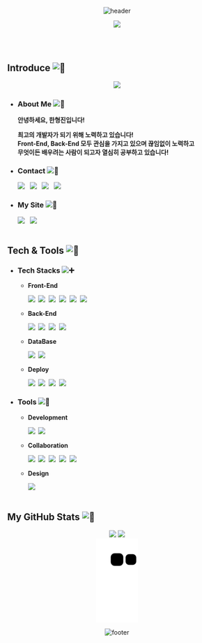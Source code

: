 <div align=center>

![header](https://capsule-render.vercel.app/api?type=slice&color=282c34&width=100%&height=300&section=header&text=Hello,%20World!&fontSize=90&fontAlign=60&fontAlignY=37.5&fontColor=FFFFFF&desc=😁HyungJin's%20GitHub%20Profile&descAlign=77&descAlignY=18&animation=twinkling&rotate=19.5&stroke=66CCFF&strokeWidth=3)

  <img src="https://user-images.githubusercontent.com/104360734/172914566-d48bc407-5401-441d-b049-ae66019d93d4.gif" width="70%">

</div>

<br><br>

## Introduce <picture><source srcset="https://fonts.gstatic.com/s/e/notoemoji/latest/1f44b/512.webp" type="image/webp"><img src="https://fonts.gstatic.com/s/e/notoemoji/latest/1f44b/512.gif" alt="👋" width="25" height="25"></picture>

<div align='center'>
<img width='40%' src="https://user-images.githubusercontent.com/104360734/224561382-db1d1254-e62d-4c3a-a9a1-7f984eb98e59.png">
</div>
  
- ### About Me <picture><source srcset="https://fonts.gstatic.com/s/e/notoemoji/latest/1fae1/512.webp" type="image/webp"><img src="https://fonts.gstatic.com/s/e/notoemoji/latest/1fae1/512.gif" alt="🫡" width="20" height="20"></picture>
  <b>
  안녕하세요, 한형진입니다!
  <br>
 
  최고의 개발자가 되기 위해 노력하고 있습니다!
  <br>
  Front-End, Back-End 모두 관심을 가지고 있으며 끊임없이 노력하고
  <br>
  무엇이든 배우려는 사람이 되고자 열심히 공부하고 있습니다!
  <br>
  </b>

- ### Contact <picture><source srcset="https://fonts.gstatic.com/s/e/notoemoji/latest/1f48c/512.webp" type="image/webp"><img src="https://fonts.gstatic.com/s/e/notoemoji/latest/1f48c/512.gif" alt="💌" width="20" height="20"></picture>

  <a href="mailto:han1210_36@naver.com"><img src="https://img.shields.io/badge/Naver-03C75A?style=for-the-badge&logo=Naver&logoColor=white&link=han1210_36@naver.com"></a>
  &nbsp;
  <a href="mailto:hhj961210@gmail.com"><img src="https://img.shields.io/badge/Gmail-EA4335?style=for-the-badge&logo=Gmail&logoColor=white&link=hhj961210@gmail.com"></a>
  &nbsp;
  <a href='https://www.facebook.com/hyeongjinh1'><img src="https://img.shields.io/badge/HyungJin Han-1877F2?style=for-the-badge&logo=Facebook&logoColor=white"></a>
  &nbsp;
  <a href='https://www.linkedin.com/in/hyungjinhan'><img src="https://img.shields.io/badge/LinkedIn-0A66C2?style=for-the-badge&logo=linkedin&logoColor=white"/></a>
  <br>

- ### My Site <picture><source srcset="https://fonts.gstatic.com/s/e/notoemoji/latest/1f440/512.webp" type="image/webp"><img src="https://fonts.gstatic.com/s/e/notoemoji/latest/1f440/512.gif" alt="👀" width="20" height="20"></picture>

  <a href='https://velog.io/@hyungjin_han'><img src="https://img.shields.io/badge/Tech Blog-20C997?style=for-the-badge&logo=velog&logoColor=white"></a>
  &nbsp;
  <a href="https://hyungjinhan.vercel.app/"><img src="https://img.shields.io/badge/Portfolio Site-000000?style=for-the-badge&logo=vercel&logoColor=white"/></a>
  &nbsp;
  <br><br>

## Tech & Tools <picture><source srcset="https://fonts.gstatic.com/s/e/notoemoji/latest/1f9be/512.webp" type="image/webp"><img src="https://fonts.gstatic.com/s/e/notoemoji/latest/1f9be/512.gif" alt="🦾" width="25" height="25"></picture>

- ### Tech Stacks <picture><source srcset="https://fonts.gstatic.com/s/e/notoemoji/latest/2795/512.webp" type="image/webp"><img src="https://fonts.gstatic.com/s/e/notoemoji/latest/2795/512.gif" alt="➕" width="20" height="20"></picture>

  - <b>Front-End</b>
    <br>

    <img src="https://img.shields.io/badge/JavaScript-F7DF1E?style=for-the-badge&logo=JavaScript&logoColor=black">&nbsp;
    <img src="https://img.shields.io/badge/React-61DAFB?style=for-the-badge&logo=React&logoColor=black">&nbsp;
    <img src="https://img.shields.io/badge/TypeScript-3178C6?style=for-the-badge&logo=TypeScript&logoColor=white">&nbsp;
    <img src="https://img.shields.io/badge/Electron-47848F?style=for-the-badge&logo=Electron&logoColor=white">&nbsp;
    <img src="https://img.shields.io/badge/Next.js-000000?style=for-the-badge&logo=Next.js&logoColor=white">&nbsp;
    <img src="https://img.shields.io/badge/Tailwind CSS-06B6D4?style=for-the-badge&logo=Tailwind CSS&logoColor=white">

  - <b>Back-End</b>
    <br>

    <img src="https://img.shields.io/badge/Python-3776AB?style=for-the-badge&logo=Python&logoColor=white">&nbsp;
    <img src="https://img.shields.io/badge/FastAPI-009688?style=for-the-badge&logo=FastAPI&logoColor=white">&nbsp;
    <img src="https://img.shields.io/badge/Socket.io-010101?style=for-the-badge&logo=Socket.io&logoColor=white">&nbsp;
    <img src="https://img.shields.io/badge/Node.js-339933?style=for-the-badge&logo=Node.js&logoColor=white">

  - <b>DataBase</b>
    <br>

    <img src="https://img.shields.io/badge/Mysql-4479A1?style=for-the-badge&logo=Mysql&logoColor=white">&nbsp;
    <img src="https://img.shields.io/badge/MariaDB-003545?style=for-the-badge&logo=MariaDB&logoColor=white">

  - <b>Deploy</b>
    <br>

    <img src="https://img.shields.io/badge/Heroku-430098?style=for-the-badge&logo=Heroku&logoColor=white">&nbsp;
    <img src="https://img.shields.io/badge/Vercel-000000?style=for-the-badge&logo=Vercel&logoColor=white">&nbsp;
    <img src="https://img.shields.io/badge/Amazon AWS-232F3E?style=for-the-badge&logo=Amazon AWS&logoColor=white">&nbsp;
    <img src="https://img.shields.io/badge/Firebase-FFCA28?style=for-the-badge&logo=Firebase&logoColor=black">

- ### Tools <picture><source srcset="https://fonts.gstatic.com/s/e/notoemoji/latest/1f916/512.webp" type="image/webp"><img src="https://fonts.gstatic.com/s/e/notoemoji/latest/1f916/512.gif" alt="🤖" width="20" height="20"></picture>

  - <b>Development</b>
    <br>

    <img src="https://img.shields.io/badge/VSCode-007ACC?style=for-the-badge&logo=Visual Studio Code&logoColor=white">&nbsp;
    <img src="https://img.shields.io/badge/Mysql Workbench-4479A1?style=for-the-badge&logo=Mysql&logoColor=white">

  - <b>Collaboration</b>
    <br>

    <img src="https://img.shields.io/badge/Git-F05032?style=for-the-badge&logo=Git&logoColor=white">&nbsp;
    <a href='https://github.com/HyungJinHan'><img src="https://img.shields.io/badge/GitHub-181717?style=for-the-badge&logo=GitHub&logoColor=white"></a>&nbsp;
    <img src="https://img.shields.io/badge/Slack-4A154B?style=for-the-badge&logo=Slack&logoColor=white">&nbsp;
    <img src="https://img.shields.io/badge/Notion-000000?style=for-the-badge&logo=Notion&logoColor=white">&nbsp;
    <img src="https://img.shields.io/badge/Google Drive-4285F4?style=for-the-badge&logo=Google Drive&logoColor=white">

  - <b>Design</b>
    <br>

    <img src="https://img.shields.io/badge/Figma-F24E1E?style=for-the-badge&logo=Figma&logoColor=white">
    <br><br>

## My GitHub Stats <picture><source srcset="https://fonts.gstatic.com/s/e/notoemoji/latest/1f331/512.webp" type="image/webp"><img src="https://fonts.gstatic.com/s/e/notoemoji/latest/1f331/512.gif" alt="🌱" width="25" height="25"></picture>

<p align="center">
  <img height="150em" src="https://github-readme-stats.vercel.app/api?username=HyungJinHan&show_icons=true&theme=react&line_height=24&include_all_commits=True&hide_border=True&border_radius=12&show_owner=True">
  <img height="150em" src="https://github-readme-stats.vercel.app/api/top-langs/?username=HyungJinHan&layout=compact&theme=react&langs_count=6&hide_border=True&border_radius=12&show_owner=True">
  <br/>
  
  <a href="https://github.com/Platane/snk" target='_blank'>
    <img align="center" src="https://github.com/HyungJinHan/HyungJinHan/blob/output/github-contribution-grid-snake.svg" />
  </a>
  
</p>

<div align=center>
 
  ![footer](https://capsule-render.vercel.app/api?type=slice&color=282c34&width=100%&height=300&section=footer&text=Contact%20Me!&fontSize=90&fontAlign=45&fontAlignY=66&fontColor=FFFFFF&desc=😁Thanks%20For%20Reading%20My%20Profile&descAlign=33&descAlignY=80&animation=twinkling&rotate=19.5&stroke=66CCFF&strokeWidth=3)
 
</div>
